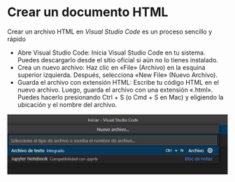 # Crear un documento HTML

Crear un archivo HTML en *Visual Studio Code* es un proceso sencillo y rápido

 - Abre Visual Studio Code: Inicia Visual Studio Code en tu sistema. Puedes descargarlo desde el sitio oficial si aún no lo tienes instalado.
 - Crea un nuevo archivo: Haz clic en «File» (Archivo) en la esquina superior izquierda. Después, selecciona «New File» (Nuevo Archivo).
 - Guarda el archivo con extensión HTML: Escribe tu código HTML en el nuevo archivo. Luego, guarda el archivo con una extensión «.html». Puedes hacerlo presionando Ctrl + S (o Cmd + S en Mac) y eligiendo la ubicación y el nombre del archivo.

![HTML_VSC](./images/VSC.jpg)

